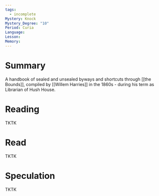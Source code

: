 ```yaml
---
tags:
  - incomplete
Mystery: Knock
Mystery_Degree: "10"
Period: Curia
Language: 
Lesson: 
Memory:
---
```

# Summary
A handbook of sealed and unsealed byways and shortcuts through [[the Bounds]], compiled by [[Willem Harries]] in the 1860s - during his term as Librarian of Hush House.
# Reading
TKTK
# Read
TKTK
# Speculation
TKTK